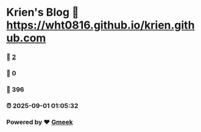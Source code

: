 # Krien's Blog :link: https://wht0816.github.io/krien.github.com 
### :page_facing_up: [2](https://wht0816.github.io/krien.github.com/tag.html) 
### :speech_balloon: 0 
### :hibiscus: 396 
### :alarm_clock: 2025-09-01 01:05:32 
### Powered by :heart: [Gmeek](https://github.com/Meekdai/Gmeek)
